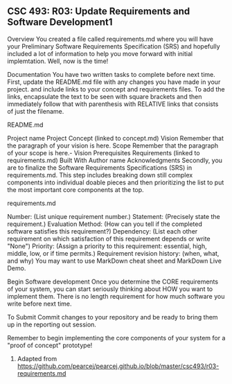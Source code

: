 ## CSC 493: R03: Update Requirements and Software Development1
Overview
You created a file called requirements.md where you will have your Preliminary Software Requirements Specification (SRS) and hopefully included a lot of information to help you move forward with initial implemtation. Well, now is the time!

Documentation
You have two written tasks to complete before next time. First, update the README.md file with any changes you have made in your project. and include links to your concept and requirements files. To add the links, encapsulate the text to be seen with square brackets and then immediately follow that with parenthesis with RELATIVE links that consists of just the filename.

README.md

Project name
Project Concept (linked to concept.md)
Vision
Remember that the paragraph of your vision is here.
Scope
Remember that the paragraph of your scope is here.- Vision
Prerequisites
Requirements (linked to requirements.md)
Built With
Author name
Acknowledgments
Secondly, you are to finalize the Software Requirements Specifications (SRS) in requirements.md. This step includes breaking down still complex components into individual doable pieces and then prioritizing the list to put the most important core components at the top.

requirements.md

Number: (List unique requirement number.)
Statement: (Precisely state the requirement.)
Evaluation Method: (How can you tell if the completed software satisfies this requirement?)
Dependency: (List each other requirement on which satisfaction of this requirement depends or write "None")
Priority: (Assign a priority to this requirement: essential, high, middle, low, or if time permits.)
Requirement revision history: (when, what, and why)
You may want to use MarkDown cheat sheet and MarkDown Live Demo.

Begin Software development
Once you determine the CORE requirements of your system, you can start seriously thinking about HOW you want to implement them. There is no length requirement for how much software you write before next time.

To Submit
Commit changes to your repository and be ready to bring them up in the reporting out session.

Remember to begin implementing the core components of your system for a "proof of concept" prototype!

1. Adapted from https://github.com/pearcej/pearcej.github.io/blob/master/csc493/r03-requirements.md

